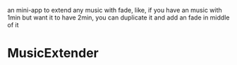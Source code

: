 an mini-app to extend any music with fade, like, if you have an music with 1min but want it to have 2min, you can duplicate it and add an fade in middle of it

# MusicExtender
